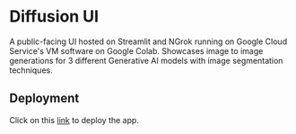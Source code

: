 # Diffusion UI 

A public-facing UI hosted on Streamlit and NGrok running on Google Cloud Service's VM software on Google Colab. Showcases image to image generations for 
3 different Generative AI models with image segmentation techniques. 

## Deployment 

Click on this [link](https://2f1d-34-168-144-133.ngrok-free.app/) to deploy the app.

